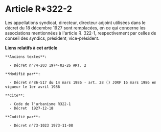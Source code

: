 # Article R*322-2

Les appellations syndicat, directeur, directeur adjoint utilisées dans le décret du 18 décembre 1927 sont remplacées, en ce
qui concerne les associations mentionnées à l'article R. 322-1, respectivement par celles de conseil des syndics, président,
vice-président.

**Liens relatifs à cet article**

	**Anciens textes**:

	  - Décret n°74-203 1974-02-26 ART. 2

	**Modifié par**:

	  - Décret n°86-517 du 14 mars 1986 - art. 28 () JORF 16 mars 1986 en vigueur le 1er avril 1986

	**Cite**:

	  - Code de l'urbanisme R322-1
	  - Décret  1927-12-18

	**Codifié par**:

	  - Décret n°73-1023 1973-11-08
